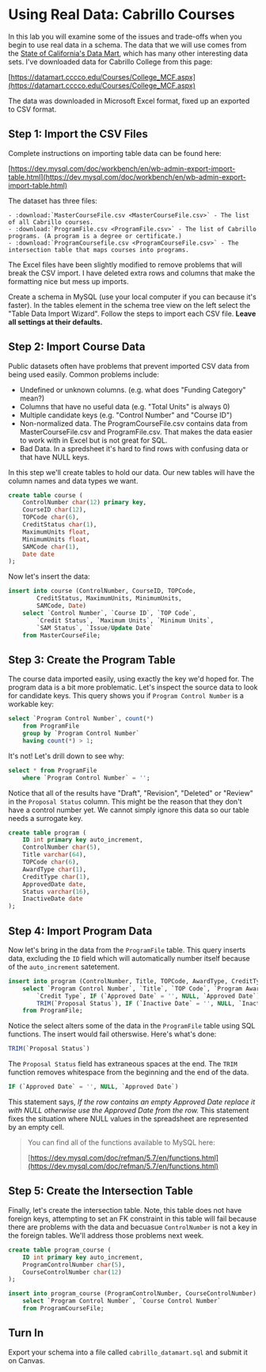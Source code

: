 # Using Real Data: Cabrillo Courses 

In this lab you will examine some of the issues and trade-offs when you begin to use real data in a schema. The data that we will use comes from the [State of California's Data Mart](https://datamart.cccco.edu/), which has many other interesting data sets. I've downloaded data for Cabrillo College from this page: 

[https://datamart.cccco.edu/Courses/College_MCF.aspx](https://datamart.cccco.edu/Courses/College_MCF.aspx)

The data was downloaded in Microsoft Excel format, fixed up an exported to CSV format. 

## Step 1: Import the CSV Files 

Complete instructions on importing table data can be found here:

[https://dev.mysql.com/doc/workbench/en/wb-admin-export-import-table.html](https://dev.mysql.com/doc/workbench/en/wb-admin-export-import-table.html)

The dataset has three files: 

```eval_rst
- :download:`MasterCourseFile.csv <MasterCourseFile.csv>` - The list of all Cabrillo courses.
- :download:`ProgramFile.csv <ProgramFile.csv>` - The list of Cabrillo programs. (A program is a degree or certificate.)
- :download:`ProgramCoursefile.csv <ProgramCourseFile.csv>` - The intersection table that maps courses into programs.
```
  
The Excel files have been slightly modified to remove problems that will break the CSV import. I have deleted extra rows and columns that make the formatting nice but mess up imports. 

Create a schema in MySQL (use your local computer if you can because it's faster). In the tables element in the schema tree view on the left select the "Table Data Import Wizard". Follow the steps to import each CSV file. **Leave all settings at their defaults.**

## Step 2: Import Course Data

Public datasets often have problems that prevent imported CSV data from being used easily. Common problems include:

 - Undefined or unknown columns. (e.g. what does "Funding Category" mean?)
 - Columns that have no useful data (e.g. "Total Units" is always 0)
 - Multiple candidate keys (e.g. "Control Number" and "Course ID")
 - Non-normalized data. The ProgramCourseFile.csv contains data from MasterCourseFile.csv and ProgramFile.csv. That makes the data easier to work with in Excel but is not great for SQL. 
 - Bad Data. In a spredsheet it's hard to find rows with confusing data or that have NULL keys. 
 
In this step we'll create tables to hold our data. Our new tables will have the column names and data types we want. 

```sql
create table course (
    ControlNumber char(12) primary key,
    CourseID char(12),
    TOPCode char(6), 
    CreditStatus char(1), 
    MaximumUnits float,
    MinimumUnits float, 
    SAMCode char(1), 
    Date date
);
```


Now let's insert the data: 

```sql
insert into course (ControlNumber, CourseID, TOPCode,
        CreditStatus, MaximumUnits, MinimumUnits, 
        SAMCode, Date)
	select `Control Number`, `Course ID`, `TOP Code`, 
		`Credit Status`, `Maximum Units`, `Minimum Units`, 
		`SAM Status`, `Issue/Update Date`
	from MasterCourseFile;
```

## Step 3: Create the Program Table

The course data imported easily, using exactly the key we'd hoped for. The program data is a bit more problematic. Let's inspect the source data to look for candidate keys. This query shows you if `Program Control Number` is a workable key:

```sql
select `Program Control Number`, count(*)  
	from ProgramFile
    group by `Program Control Number`
    having count(*) > 1; 
```

It's not! Let's drill down to see why:

```sql
select * from ProgramFile
	where `Program Control Number` = '';
```

Notice that all of the results have "Draft", "Revision", "Deleted" or "Review" in the `Proposal Status` column. This might be the reason that they don't have a control number yet. We cannot simply ignore this data so our table needs a surrogate key.

```sql
create table program ( 
    ID int primary key auto_increment,
    ControlNumber char(5), 
    Title varchar(64),
    TOPCode char(6), 
    AwardType char(1), 
    CreditType char(1), 
    ApprovedDate date, 
    Status varchar(16), 
    InactiveDate date
);
```

## Step 4: Import Program Data 

Now let's bring in the data from the `ProgramFile` table. This query inserts data, excluding the `ID` field which will automatically number itself because of the `auto_increment` satetement. 

```sql
insert into program (ControlNumber, Title, TOPCode, AwardType, CreditType, ApprovedDate, Status, InactiveDate)
	select `Program Control Number`, `Title`, `TOP Code`, `Program Award`, 
		`Credit Type`, IF (`Approved Date` = '', NULL, `Approved Date`), 
        TRIM(`Proposal Status`), IF (`Inactive Date` = '', NULL, `Inactive Date`)
	from ProgramFile; 
```

Notice the select alters some of the data in the `ProgramFile` table using SQL functions. The insert would fail otherswise. Here's what's done: 

```sql
TRIM(`Proposal Status`)
```

The `Proposal Status` field has extraneous spaces at the end. The `TRIM` function removes whitespace from the beginning and the end of the data. 

```sql
IF (`Approved Date` = '', NULL, `Approved Date`)
```

This statement says, *If the row contains an empty Approved Date replace it with NULL otherwise use the Approved Date from the row.* This statement fixes the situation where NULL values in the spreadsheet are represented by an empty cell. 

> You can find all of the functions available to MySQL here: 
>
> [https://dev.mysql.com/doc/refman/5.7/en/functions.html](https://dev.mysql.com/doc/refman/5.7/en/functions.html)

## Step 5: Create the Intersection Table 

Finally, let's create the intersection table. Note, this table does not have foreign keys, attempting to set an FK constraint in this table will fail because there are problems with the data and becuasue `ControlNumber` is not a key in the foreign tables. We'll address those problems next week.

```sql
create table program_course (
    ID int primary key auto_increment, 
    ProgramControlNumber char(5), 
    CourseControlNumber char(12)
);

insert into program_course (ProgramControlNumber, CourseControlNumber)
	select `Program Control Number`, `Course Control Number` 
    from ProgramCourseFile; 
```

## Turn In 

Export your schema into a file called `cabrillo_datamart.sql` and submit it on Canvas. 
